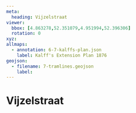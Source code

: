 ```yaml
---
meta:
  heading: Vijzelstraat
viewer:
  bbox: [4.863278,52.351079,4.951994,52.396306]
  rotation: 0
xyz:
allmaps:
  - annotation: 6-7-kalffs-plan.json 
    label: Kalff's Extension Plan 1876
geojson: 
  - filename: 7-tramlines.geojson
    label: 
---
```

# Vijzelstraat